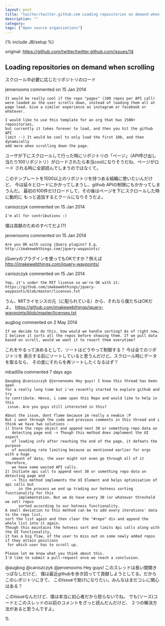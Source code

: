 ```yaml
---
layout: post
title: "twitter/twitter.github.com Loading repositories on demand when scrolling #14"
description: ""
category: 
tags: ["Open source organizations"]
---
```

{% include JB/setup %}

original: https://github.com/twitter/twitter.github.com/issues/14

## Loading repositories on demand when scrolling

スクロール中必要に応じたリポジトリのロード

jeroenooms commented on 15 Jan 2014

```
It would be really cool if the repo "pages" (100 repos per API call) 
were loaded as the user scrolls down, instead of loading them all at 
page load. Give a similar experience as instagram or facebook or whatever.

I would like to use this template for an org that has 1500+ repositories,
but currently it takes forever to load, and then you hit the github API 
limit :-) It would be cool to only load the first 100, and then dynamically
add more when scrolling down the page.
```

ユーザが下にスクロールして行った時にリポジトリの「ページ」（API呼び出し
当たり100リポジトリ）がロードされたら本当coolになりそうだね、ページがロード
される時に全部読んでしまうのではなくて。

このテンプレートを1500以上のリポジトリを持つある組織に使いたいんだけど、
今は延々とロードにかかってしまうし、github APIの制限にもかかってしまうんだ。
最初の100件だけロードして、その後はページを下にスクロールした時に動的に
もっと追加するとクールになりそうだよ。

caniszczyk commented on 15 Jan 2014

```
I'm all for contributions :)
```

僕は貢献のためのすべてだよ(?)


jeroenooms commented on 15 Jan 2014

```
Are you OK with using jQuery plugins? E.g. http://imakewebthings.com/jquery-waypoints/
```

jQueryのプラグインを使ってもOKですか？例えば http://imakewebthings.com/jquery-waypoints/


caniszczyk commented on 15 Jan 2014

```
Yep, it's under the MIT license so we're OK with it:
https://github.com/imakewebthings/jquery-waypoints/blob/master/licenses.txt
```

うん、MITライセンスの元（に配られている）から、それなら僕たちはOKだよ。
https://github.com/imakewebthings/jquery-waypoints/blob/master/licenses.txt



augbog commented on 2 May 2014

```
If we decide to do this, how would we handle sorting? As of right now, 
I believe it sorts all the repos before showing them. If we pull data
based on scroll, would we want it to resort them everytime?
```

これをやるって決めるとして、ソートはどうやって制御する？ 今は全てのリポジトリを
表示する前にソートしていると思うんだけど。スクロール時にデータを取るなら、
その度にそれらを再ソートしたくなるはず？



mbad0la commented 7 days ago

```
@augbog @caniszczyk @jeroenooms Hey guys! I know this thread has been open
for a really long time but i've recently started to explore github and try
to contribute. Hence, i came upon this Repo and would like to help in this
 issue. Are you guys still interested in this?

About the issue, dont flame because im really a newbie :P 
But i went through the code and previous comments in this thread and i think we have two solutions -
1) Store the repo object and append next 30 or something repo data on
   detecting page end -> Though this method does implement the UI aspect
   of loading info after reaching the end of the page, it defeats the purpose
   of avoiding rate limiting because as mentioned earlier for orgs with a huge
   amount of data, the user might not even go through all of it therefore,
   we have some wasted API calls.
2) Initiate api call to append next 30 or something repo data on detecting page end
   -> This method implements the UI Element and helps optimisation of api calls but
      in the process we end up trading our hotness sorting functionality for this 
      implementation. But we do have every 30 (or whatever threshold we set) repos
      sorted according to our hotness functionality.
A small deviation to this method can be to add every iterations' data to the repo list,
sort the list again and then clear the "#repo" div and append the whole list into it again.
Though this maintains the hotness sort and limits Api calls along with the UI functionality,
it has a big flaw, of the user to miss out on some newly added repos if they attain positions
 for which user has to scroll up.

Please let me know what you think about this.
I'd like to submit a pull-request once we reach a conclusion.
```

@augbog @caniszczyk @jeroenooms Hey guys! このスレッドは長い間開きっぱなしだけど、
僕は最近githubを歩き回ってて貢献しようとしてる。だからこのレポジトリにきて、
このIssueで助けになりたい。みんなはまだコレに関心はある？

このIssueなんだけど、僕は本当に初心者だから怒らないでね。
でも(ソース)コードとこのスレッドの以前のコメントをざっと読んだんだけど、
２つの解決方法があると思うんですよ。

1). 


